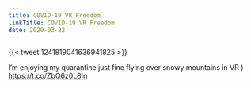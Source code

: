 ```yaml
---
title: COVID-19 VR Freedom
linkTitle: COVID-19 VR Freedom
date: 2020-03-22
---
```


{{< tweet 1241819041636941825 >}}

I’m enjoying my quarantine just fine flying over snowy mountains in VR ) https://t.co/ZbQ6z0L8In
